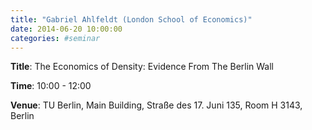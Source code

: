 ```yaml
---
title: "Gabriel Ahlfeldt (London School of Economics)"
date: 2014-06-20 10:00:00
categories: #seminar
---
```


**Title**: The Economics of Density: Evidence From The Berlin Wall  

**Time**: 10:00 - 12:00  

**Venue**: TU Berlin, Main Building, Straße des 17. Juni 135, Room H 3143, Berlin
